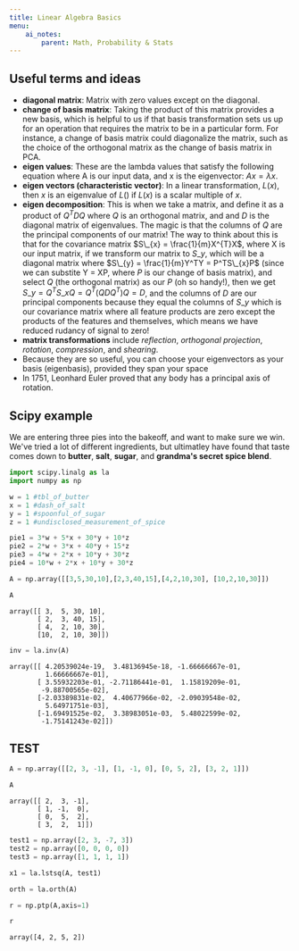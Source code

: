 ```yaml
---
title: Linear Algebra Basics
menu:
    ai_notes:
        parent: Math, Probability & Stats
---
```

## Useful terms and ideas

* **diagonal matrix**: Matrix with zero values except on the diagonal.
* **change of basis matrix**: Taking the product of this matrix provides a new basis,
which is helpful to us if that basis transformation sets us up for an operation
that requires the matrix to be in a particular form. For instance, a change of basis
matrix could diagonalize the matrix, such as the choice of the orthogonal matrix
as the change of basis matrix in PCA. 
* **eigen values**: These are the lambda values that satisfy the following equation
where A is our input data, and x is the eigenvector: $A x = \lambda x$.
* **eigen vectors (characteristic vector)**: In a linear transformation, $L(x)$,
then $x$ is an eigenvalue of $L()$ if $L(x)$ is a scalar multiple of $x$. 
* **eigen decomposition**: This is when we take a matrix, and define it as a product of
$Q^{T}DQ$ where $Q$ is an orthogonal matrix, and and $D$ is the diagonal matrix of eigenvalues.
The magic is that the columns of $Q$ are the principal components of our matrix! The way 
to think about this is that for the covariance matrix $S\_{x} = \frac{1}{m}X^{T}X$,
where X is our input matrix, if we transform our matrix to $S\_{y}$, which will be a diagonal 
matrix where $S\_{y} = \frac{1}{m}Y^TY = P^TS\_{x}P$ (since we can substite Y = XP, 
where $P$ is our change of basis matrix), and select $Q$ (the orthogonal matrix) as our $P$ 
(oh so handy!), then we get $S\_{y} = Q^TS\_{x}Q = Q^T(QDQ^T)Q = D$, and the columns of
$D$ are our principal components because they equal the columns of $S\_{y}$ which is our covariance
matrix where all feature products are zero except the products of the features and themselves,
which means we have reduced rudancy of signal to zero!
* **matrix transformations** include *reflection*, *orthogonal projection*, *rotation*,
*compression*, and *shearing*. 
* Because they are so useful, you can choose your eigenvectors as your basis (eigenbasis),
provided they span your space
* In 1751, Leonhard Euler proved that any body has a principal axis of rotation. 

## Scipy example

We are entering three pies into the bakeoff, and want to make sure we win.
We've tried a lot of different ingredients, but ultimatley have found that taste 
comes down to **butter**, **salt**, **sugar**, and **grandma's secret spice blend**. 

```python
import scipy.linalg as la
import numpy as np
```

```python
w = 1 #tbl_of_butter
x = 1 #dash_of_salt
y = 1 #spoonful_of_sugar
z = 1 #undisclosed_measurement_of_spice

pie1 = 3*w + 5*x + 30*y + 10*z
pie2 = 2*w + 3*x + 40*y + 15*z
pie3 = 4*w + 2*x + 10*y + 30*z
pie4 = 10*w + 2*x + 10*y + 30*z
```

```python
A = np.array([[3,5,30,10],[2,3,40,15],[4,2,10,30], [10,2,10,30]])
```

```python
A
```
    array([[ 3,  5, 30, 10],
           [ 2,  3, 40, 15],
           [ 4,  2, 10, 30],
           [10,  2, 10, 30]])

```python
inv = la.inv(A)
```

    array([[ 4.20539024e-19,  3.48136945e-18, -1.66666667e-01,
             1.66666667e-01],
           [ 3.55932203e-01, -2.71186441e-01,  1.15819209e-01,
            -9.88700565e-02],
           [-2.03389831e-02,  4.40677966e-02, -2.09039548e-02,
             5.64971751e-03],
           [-1.69491525e-02,  3.38983051e-03,  5.48022599e-02,
            -1.75141243e-02]])

## TEST

```python
A = np.array([[2, 3, -1], [1, -1, 0], [0, 5, 2], [3, 2, 1]])
```

```python
A
```
    array([[ 2,  3, -1],
           [ 1, -1,  0],
           [ 0,  5,  2],
           [ 3,  2,  1]])

```python
test1 = np.array([2, 3, -7, 3])
test2 = np.array([0, 0, 0, 0])
test3 = np.array([1, 1, 1, 1])
```

```python
x1 = la.lstsq(A, test1)
```

```python
orth = la.orth(A)
```

```python
r = np.ptp(A,axis=1)
```

```python
r
```

    array([4, 2, 5, 2])

